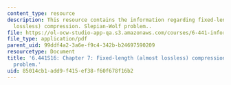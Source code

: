 ```yaml
---
content_type: resource
description: This resource contains the information regarding fixed-length (almost
  lossless) compression. Slepian-Wolf problem..
file: https://ol-ocw-studio-app-qa.s3.amazonaws.com/courses/6-441-information-theory-spring-2016/85014cb1add9f415ef38f60f678f16b2_MIT6_441S16_chapter_7.pdf
file_type: application/pdf
parent_uid: 99ddf4a2-3a6e-f9c4-342b-b24697590209
resourcetype: Document
title: '6.441S16: Chapter 7: Fixed-length (almost lossless) compression. Slepian-Wolf
  problem.'
uid: 85014cb1-add9-f415-ef38-f60f678f16b2
---
```


